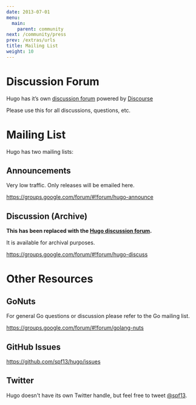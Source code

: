 ```yaml
---
date: 2013-07-01
menu:
  main:
    parent: community
next: /community/press
prev: /extras/urls
title: Mailing List
weight: 10
---
```


# Discussion Forum

Hugo has it’s own [discussion forum](http://discuss.gohugo.io) powered by [Discourse](http://www.discourse.org/)

Please use this for all discussions, questions, etc.

# Mailing List

Hugo has two mailing lists:

## Announcements
Very low traffic. Only releases will be emailed here.

https://groups.google.com/forum/#!forum/hugo-announce

## Discussion (Archive)

**This has been replaced with the [Hugo discussion forum](http://discuss.gohugo.io).**

It is available for archival purposes.

https://groups.google.com/forum/#!forum/hugo-discuss


# Other Resources

## GoNuts

For general Go questions or discussion please refer to the Go mailing list.

https://groups.google.com/forum/#!forum/golang-nuts

## GitHub Issues

https://github.com/spf13/hugo/issues

## Twitter

Hugo doesn't have its own Twitter handle, but feel free to tweet [@spf13](http://twitter.com/spf13).
